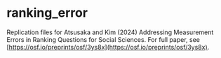 # ranking_error

Replication files for Atsusaka and Kim (2024) Addressing Measurement Errors in Ranking Questions for Social Sciences. For full paper, see [https://osf.io/preprints/osf/3ys8x](https://osf.io/preprints/osf/3ys8x).
